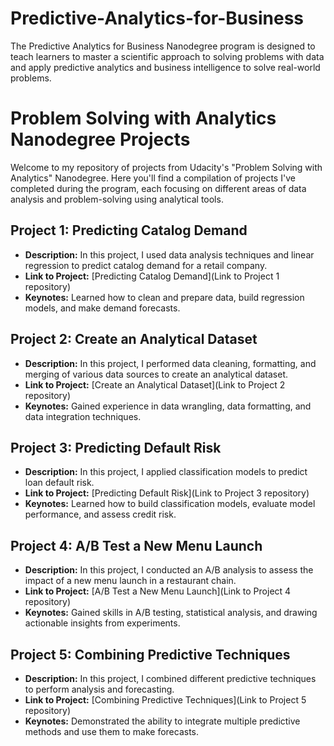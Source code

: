 # Predictive-Analytics-for-Business
The Predictive Analytics for Business Nanodegree program is designed to teach learners to master a scientific approach to solving problems with data and apply predictive analytics and business intelligence to solve real-world problems. 



# Problem Solving with Analytics Nanodegree Projects
Welcome to my repository of projects from Udacity's "Problem Solving with Analytics" Nanodegree. Here you'll find a compilation of projects I've completed during the program, each focusing on different areas of data analysis and problem-solving using analytical tools.

## Project 1: Predicting Catalog Demand
- **Description:** In this project, I used data analysis techniques and linear regression to predict catalog demand for a retail company.
- **Link to Project:** [Predicting Catalog Demand](Link to Project 1 repository)
- **Keynotes:** Learned how to clean and prepare data, build regression models, and make demand forecasts.

## Project 2: Create an Analytical Dataset
- **Description:** In this project, I performed data cleaning, formatting, and merging of various data sources to create an analytical dataset.
- **Link to Project:** [Create an Analytical Dataset](Link to Project 2 repository)
- **Keynotes:** Gained experience in data wrangling, data formatting, and data integration techniques.

## Project 3: Predicting Default Risk
- **Description:** In this project, I applied classification models to predict loan default risk.
- **Link to Project:** [Predicting Default Risk](Link to Project 3 repository)
- **Keynotes:** Learned how to build classification models, evaluate model performance, and assess credit risk.

## Project 4: A/B Test a New Menu Launch
- **Description:** In this project, I conducted an A/B analysis to assess the impact of a new menu launch in a restaurant chain.
- **Link to Project:** [A/B Test a New Menu Launch](Link to Project 4 repository)
- **Keynotes:** Gained skills in A/B testing, statistical analysis, and drawing actionable insights from experiments.

## Project 5: Combining Predictive Techniques
- **Description:** In this project, I combined different predictive techniques to perform analysis and forecasting.
- **Link to Project:** [Combining Predictive Techniques](Link to Project 5 repository)
- **Keynotes:** Demonstrated the ability to integrate multiple predictive methods and use them to make forecasts.


